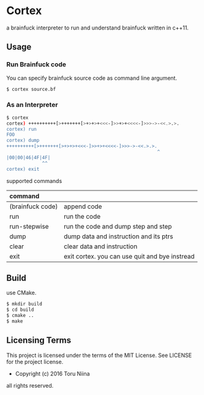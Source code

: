 Cortex
====

a brainfuck interpreter to run and understand brainfuck written in c++11.

## Usage

### Run Brainfuck code

You can specify brainfuck source code as command line argument.

```sh
$ cortex source.bf
```

### As an Interpreter

```sh
$ cortex
cortex) ++++++++++[>+++++++[>+>+>+<<<-]>>+>+<<<<-]>>>->-<<.>.>.
cortex) run
FOO
cortex) dump
++++++++++[>+++++++[>+>+>+<<<-]>>+>+<<<<-]>>>->-<<.>.>.
                                                       ^
|00|00|46|4F|4F|
             ^^
cortex) exit
```

supported commands 

| command          |                                                |
|:-----------------|:-----------------------------------------------|
| (brainfuck code) | append code                                    |
| run              | run the code                                   |
| run-stepwise     | run the code and dump step and step            |
| dump             | dump data and instruction and its ptrs         |
| clear            | clear data and instruction                     |
| exit             | exit cortex. you can use quit and bye instread |

## Build

use CMake.

```sh
$ mkdir build
$ cd build
$ cmake ..
$ make
```

## Licensing Terms
This project is licensed under the terms of the MIT License.
See LICENSE for the project license.

- Copyright (c) 2016 Toru Niina

all rights reserved.
